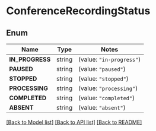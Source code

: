 # ConferenceRecordingStatus

## Enum
Name | Type | Notes
------------ | ------------- | -------------
**IN_PROGRESS** | string | (value: `"in-progress"`)
**PAUSED** | string | (value: `"paused"`)
**STOPPED** | string | (value: `"stopped"`)
**PROCESSING** | string | (value: `"processing"`)
**COMPLETED** | string | (value: `"completed"`)
**ABSENT** | string | (value: `"absent"`)


[[Back to Model list]](../README.md#documentation-for-models) [[Back to API list]](../README.md#documentation-for-api-endpoints) [[Back to README]](../README.md)



